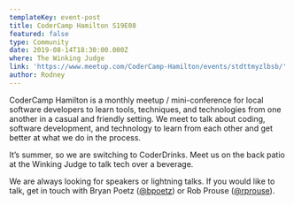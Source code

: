 ```yaml
---
templateKey: event-post
title: CoderCamp Hamilton S19E08
featured: false
type: Community
date: 2019-08-14T18:30:00.000Z
where: The Winking Judge
link: 'https://www.meetup.com/CoderCamp-Hamilton/events/stdttmyzlbsb/'
author: Rodney
---
```

CoderCamp Hamilton is a monthly meetup / mini-conference for local software developers to learn tools, techniques, and technologies from one another in a casual and friendly setting. We meet to talk about coding, software development, and technology to learn from each other and get better at what we do in the process.

It’s summer, so we are switching to CoderDrinks. Meet us on the back patio at the Winking Judge to talk tech over a beverage.

We are always looking for speakers or lightning talks. If you would like to talk, get in touch with Bryan Poetz ([@bpoetz](https://twitter.com/bpoetz)) or Rob Prouse ([@rprouse](https://twitter.com/rprouse)).
